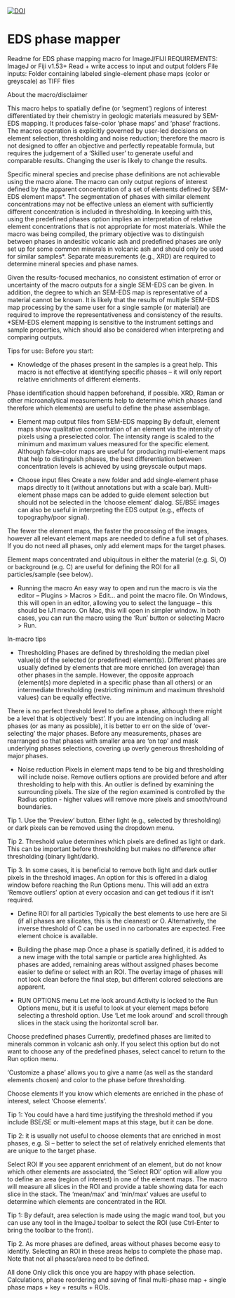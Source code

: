 

<a href="https://zenodo.org/badge/latestdoi/540486820"><img src="https://zenodo.org/badge/540486820.svg" alt="DOI"></a>


# EDS phase mapper
Readme for EDS phase mapping macro for ImageJ/FIJI
REQUIREMENTS: ImageJ or Fiji v1.53+
Read + write access to input and output folders
File inputs: Folder containing labeled single-element phase maps (color or greyscale) as TIFF files

About the macro/disclaimer

This macro helps to spatially define (or ‘segment’) regions of interest differentiated by their chemistry in geologic materials measured by SEM-EDS mapping. It produces false-color ‘phase maps’ and ‘phase’ fractions. The macros operation is explicitly governed by user-led decisions on element selection, thresholding and noise reduction; therefore the macro is not designed to offer an objective and perfectly repeatable formula, but requires the judgement of a ‘Skilled user’ to generate useful and comparable results. Changing the user is likely to change the results.

Specific mineral species and precise phase definitions are not achievable using the macro alone. The macro can only output regions of interest defined by the apparent concentration of a set of elements defined by SEM-EDS element maps*. The segmentation of phases with similar element concentrations may not be effective unless an element with sufficiently different concentration is included in thresholding. 
In keeping with this, using the predefined phases option implies an interpretation of relative element concentrations that is not appropriate for most materials. While the macro was being compiled, the primary objective was to distinguish between phases in andesitic volcanic ash and predefined phases are only set up for some common minerals in volcanic ash and should only be used for similar samples*. 
Separate measurements (e.g., XRD) are required to determine mineral species and phase names.

Given the results-focused mechanics, no consistent estimation of error or uncertainty of the macro outputs for a single SEM-EDS can be given. In addition, the degree to which an SEM-EDS map is representative of a material cannot be known. It is likely that the results of multiple SEM-EDS map processing by the same user for a single sample (or material) are required to improve the representativeness and consistency of the results.
*SEM-EDS element mapping is sensitive to the instrument settings and sample properties, which should also be considered when interpreting and comparing outputs. 

Tips for use:
Before you start:
-	Knowledge of the phases present in the samples is a great help. 
This macro is not effective at identifying specific phases – it will only report relative enrichments of different elements. 

Phase identification should happen beforehand, if possible. XRD, Raman or other microanalytical measurements help to determine which phases (and therefore which elements) are useful to define the phase assemblage.

-	Element map output files from SEM-EDS mapping
By default, element maps show qualitative concentration of an element via the intensity of pixels using a preselected color. The intensity range is scaled to the minimum and maximum values measured for the specific element. 
Although false-color maps are useful for producing multi-element maps that help to distinguish phases, the best differentiation between concentration levels is achieved by using greyscale output maps.

-	Choose input files
Create a new folder and add single-element phase maps directly to it (without annotations but with a scale bar). Multi-element phase maps can be added to guide element selection but should not be selected in the ‘choose element’ dialog. SE/BSE images can also be useful in interpreting the EDS output (e.g., effects of topography/poor signal).

The fewer the element maps, the faster the processing of the images, however all relevant element maps are needed to define a full set of phases. If you do not need all phases, only add element maps for the target phases.

Element maps concentrated and ubiquitous in either the material (e.g. Si, O) or background (e.g. C) are useful for defining the ROI for all particles/sample (see below).

-	Running the macro
An easy way to open and run the macro is via the editor – Plugins > Macros > Edit… and point the macro file. On Windows, this will open in an editor, allowing you to select the language – this should be IJ1 macro. On Mac, this will open in simpler window. In both cases, you can run the macro using the ‘Run’ button or selecting Macro > Run.


In-macro tips
-	Thresholding
Phases are defined by thresholding the median pixel value(s) of the selected (or predefined) element(s). Different phases are usually defined by elements that are more enriched (on average) than other phases in the sample. However, the opposite approach (element(s) more depleted in a specific phase than all others) or an intermediate thresholding (restricting minimum and maximum threshold values) can be equally effective.

There is no perfect threshold level to define a phase, although there might be a level that is objectively ‘best’. If you are intending on including all phases (or as many as possible), it is better to err on the side of ‘over-selecting’ the major phases. Before any measurements, phases are rearranged so that phases with smaller area are ‘on top’ and mask underlying phases selections, covering up overly generous thresholding of major phases.

-	Noise reduction
Pixels in element maps tend to be big and thresholding will include noise. Remove outliers options are provided before and after thresholding to help with this. An outlier is defined by examining the surrounding pixels. The size of the region examined is controlled by the Radius option - higher values will remove more pixels and smooth/round boundaries.

Tip 1. Use the ‘Preview’ button. Either light (e.g., selected by thresholding) or dark pixels can be removed using the dropdown menu. 

Tip 2. Threshold value determines which pixels are defined as light or dark. This can be important before thresholding but makes no difference after thresholding (binary light/dark).

Tip 3. In some cases, it is beneficial to remove both light and dark outlier pixels in the threshold images. An option for this is offered in a dialog window before reaching the Run Options menu. This will add an extra ‘Remove outliers’ option at every occasion and can get tedious if it isn’t required.

-	Define ROI for all particles
Typically the best elements to use here are Si (if all phases are silicates, this is the cleanest) or O. Alternatively, the inverse threshold of C can be used in no carbonates are expected. Free element choice is available.

-	Building the phase map
Once a phase is spatially defined, it is added to a new image with the total sample or particle area highlighted. As phases are added, remaining areas without assigned phases become easier to define or select with an ROI.
The overlay image of phases will not look clean before the final step, but different colored selections are apparent.


-	RUN OPTIONS menu
Let me look around
Activity is locked to the Run Options menu, but it is useful to look at your element maps before selecting a threshold option. Use ‘Let me look around’ and scroll through slices in the stack using the horizontal scroll bar.

Choose predefined phases
Currently, predefined phases are limited to minerals common in volcanic ash only. If you select this option but do not want to choose any of the predefined phases, select cancel to return to the Run option menu.

‘Customize a phase’ allows you to give a name (as well as the standard elements chosen) and color to the phase before thresholding.

Choose elements
If you know which elements are enriched in the phase of interest, select ‘Choose elements’. 

Tip 1: You could have a hard time justifying the threshold method if you include BSE/SE or multi-element maps at this stage, but it can be done.

Tip 2: it is usually not useful to choose elements that are enriched in most phases, e.g. Si – better to select the set of relatively enriched elements that are unique to the target phase.

Select ROI
If you see apparent enrichment of an element, but do not know which other elements are associated, the ‘Select ROI’ option will allow you to define an area (region of interest) in one of the element maps. The macro will measure all slices in the ROI and provide a table showing data for each slice in the stack. The ‘mean/max’ and ‘min/max’ values are useful to determine which elements are concentrated in the ROI.

Tip 1: By default, area selection is made using the magic wand tool, but you can use any tool in the ImageJ toolbar to select the ROI (use Ctrl-Enter to bring the toolbar to the front).

Tip 2. As more phases are defined, areas without phases become easy to identify. Selecting an ROI in these areas helps to complete the phase map. Note that not all phases/area need to be defined.

All done
Only click this once you are happy with phase selection. Calculations, phase reordering and saving of final multi-phase map + single phase maps + key + results + ROIs.


